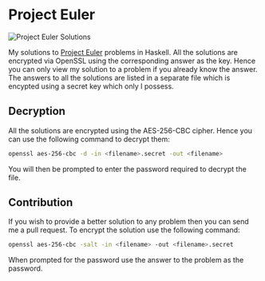 # Project Euler #

![Project Euler Solutions](http://projecteuler.net/profile/aaditmshah.png#30 "Project Euler Solutions")

My solutions to [Project Euler](http://projecteuler.net/) problems in Haskell. All the solutions are encrypted via OpenSSL using the corresponding answer as the key. Hence you can only view my solution to a problem if you already know the answer. The answers to all the solutions are listed in a separate file which is encypted using a secret key which only I possess.

## Decryption ##

All the solutions are encrypted using the AES-256-CBC cipher. Hence you can use the following command to decrypt them:

```bash
openssl aes-256-cbc -d -in <filename>.secret -out <filename>
```

You will then be prompted to enter the password required to decrypt the file.

## Contribution ##

If you wish to provide a better solution to any problem then you can send me a pull request. To encrypt the solution use the following command:

```bash
openssl aes-256-cbc -salt -in <filename> -out <filename>.secret
```

When prompted for the password use the answer to the problem as the password.